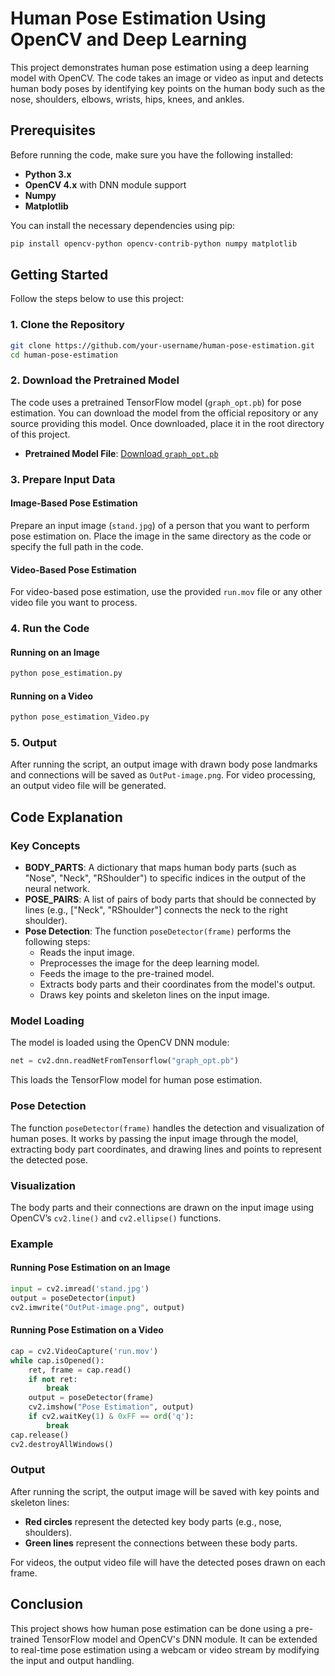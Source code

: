 # Human Pose Estimation Using OpenCV and Deep Learning

This project demonstrates human pose estimation using a deep learning model with OpenCV. The code takes an image or video as input and detects human body poses by identifying key points on the human body such as the nose, shoulders, elbows, wrists, hips, knees, and ankles.

## Prerequisites

Before running the code, make sure you have the following installed:

- **Python 3.x**
- **OpenCV 4.x** with DNN module support
- **Numpy**
- **Matplotlib**

You can install the necessary dependencies using pip:

```bash
pip install opencv-python opencv-contrib-python numpy matplotlib
```

## Getting Started

Follow the steps below to use this project:

### 1. Clone the Repository

```bash
git clone https://github.com/your-username/human-pose-estimation.git
cd human-pose-estimation
```

### 2. Download the Pretrained Model

The code uses a pretrained TensorFlow model (`graph_opt.pb`) for pose estimation. You can download the model from the official repository or any source providing this model. Once downloaded, place it in the root directory of this project.

- **Pretrained Model File**: [Download `graph_opt.pb`](https://example.com/graph_opt.pb)

### 3. Prepare Input Data

#### Image-Based Pose Estimation
Prepare an input image (`stand.jpg`) of a person that you want to perform pose estimation on. Place the image in the same directory as the code or specify the full path in the code.

#### Video-Based Pose Estimation
For video-based pose estimation, use the provided `run.mov` file or any other video file you want to process.

### 4. Run the Code

#### Running on an Image
```bash
python pose_estimation.py
```

#### Running on a Video
```bash
python pose_estimation_Video.py
```

### 5. Output

After running the script, an output image with drawn body pose landmarks and connections will be saved as `OutPut-image.png`. For video processing, an output video file will be generated.

## Code Explanation

### Key Concepts

- **BODY_PARTS**: A dictionary that maps human body parts (such as "Nose", "Neck", "RShoulder") to specific indices in the output of the neural network.
- **POSE_PAIRS**: A list of pairs of body parts that should be connected by lines (e.g., ["Neck", "RShoulder"] connects the neck to the right shoulder).
- **Pose Detection**: The function `poseDetector(frame)` performs the following steps:
  - Reads the input image.
  - Preprocesses the image for the deep learning model.
  - Feeds the image to the pre-trained model.
  - Extracts body parts and their coordinates from the model's output.
  - Draws key points and skeleton lines on the input image.

### Model Loading

The model is loaded using the OpenCV DNN module:

```python
net = cv2.dnn.readNetFromTensorflow("graph_opt.pb")
```

This loads the TensorFlow model for human pose estimation.

### Pose Detection

The function `poseDetector(frame)` handles the detection and visualization of human poses. It works by passing the input image through the model, extracting body part coordinates, and drawing lines and points to represent the detected pose.

### Visualization

The body parts and their connections are drawn on the input image using OpenCV’s `cv2.line()` and `cv2.ellipse()` functions.

### Example

#### Running Pose Estimation on an Image
```python
input = cv2.imread('stand.jpg')
output = poseDetector(input)
cv2.imwrite("OutPut-image.png", output)
```

#### Running Pose Estimation on a Video
```python
cap = cv2.VideoCapture('run.mov')
while cap.isOpened():
    ret, frame = cap.read()
    if not ret:
        break
    output = poseDetector(frame)
    cv2.imshow("Pose Estimation", output)
    if cv2.waitKey(1) & 0xFF == ord('q'):
        break
cap.release()
cv2.destroyAllWindows()
```

### Output

After running the script, the output image will be saved with key points and skeleton lines:

- **Red circles** represent the detected key body parts (e.g., nose, shoulders).
- **Green lines** represent the connections between these body parts.

For videos, the output video file will have the detected poses drawn on each frame.

## Conclusion

This project shows how human pose estimation can be done using a pre-trained TensorFlow model and OpenCV's DNN module. It can be extended to real-time pose estimation using a webcam or video stream by modifying the input and output handling.

